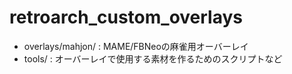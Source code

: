 # retroarch_custom_overlays

- overlays/mahjon/ : MAME/FBNeoの麻雀用オーバーレイ
- tools/ : オーバーレイで使用する素材を作るためのスクリプトなど
